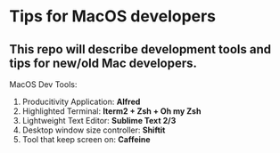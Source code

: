 # Tips for MacOS developers
## This repo will describe development tools and tips for new/old Mac developers.

MacOS Dev Tools: 
1. Producitivity Application: <b>Alfred</b>
2. Highlighted Terminal: <b>Iterm2 + Zsh + Oh my Zsh</b>
3. Lightweight Text Editor: <b>Sublime Text 2/3</b>
4. Desktop window size controller: <b>Shiftit</b>
5. Tool that keep screen on: <b>Caffeine</b>